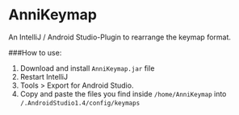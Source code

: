 # AnniKeymap
An IntelliJ / Android Studio-Plugin to rearrange the keymap format.

###How to use: 
1. Download and install `AnniKeymap.jar` file 
2. Restart IntelliJ
3. Tools > Export for Android Studio. 
4. Copy and paste the files you find inside `/home/AnniKeymap` into `/.AndroidStudio1.4/config/keymaps`
